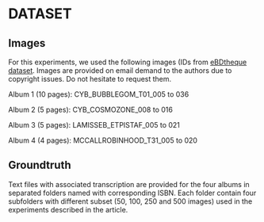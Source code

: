DATASET
===============================================

Images
------------------------------------------------
For this experiments, we used the following images (IDs from [eBDtheque dataset](http://ebdtheque.univ-lr.fr/database/?overview=1 "eBDtheque"). Images are provided on email demand to the authors due to copyright issues. Do not hesitate to request them.

Album 1 (10 pages):
CYB_BUBBLEGOM_T01_005 to 036

Album 2 (5 pages):
CYB_COSMOZONE_008 to 016

Album 3 (5 pages):
LAMISSEB_ETPISTAF_005 to 021

Album 4 (4 pages):
MCCALLROBINHOOD_T31_005 to 020

Groundtruth
------------------------------------------------
Text files with associated transcription are provided for the four albums in separated folders named with corresponding ISBN. Each folder contain four subfolders with different subset (50, 100, 250 and 500 images) used in the experiments described in the article.
